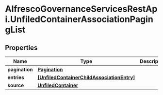 # AlfrescoGovernanceServicesRestApi.UnfiledContainerAssociationPagingList

## Properties
Name | Type | Description | Notes
------------ | ------------- | ------------- | -------------
**pagination** | [**Pagination**](Pagination.md) |  | [optional] 
**entries** | [**[UnfiledContainerChildAssociationEntry]**](UnfiledContainerChildAssociationEntry.md) |  | [optional] 
**source** | [**UnfiledContainer**](UnfiledContainer.md) |  | [optional] 


